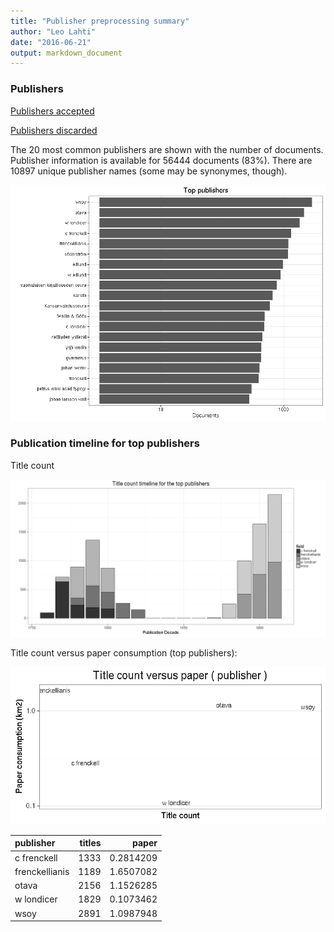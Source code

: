 ```yaml
---
title: "Publisher preprocessing summary"
author: "Leo Lahti"
date: "2016-06-21"
output: markdown_document
---
```



### Publishers

[Publishers accepted](output.tables/publisher_accepted.csv)

[Publishers discarded](output.tables/publisher_discarded.csv)



The 20 most common publishers are shown with the number of documents. Publisher information is available for 56444 documents (83%). There are 10897 unique publisher names (some may be synonymes, though).


![plot of chunk summarypublisher2](figure/summarypublisher2-1.png)

### Publication timeline for top publishers

Title count

![plot of chunk summaryTop10pubtimeline](figure/summaryTop10pubtimeline-1.png)



Title count versus paper consumption (top publishers):

![plot of chunk publishertitlespapers](figure/publishertitlespapers-1.png)

|publisher      | titles|     paper|
|:--------------|------:|---------:|
|c frenckell    |   1333| 0.2814209|
|frenckellianis |   1189| 1.6507082|
|otava          |   2156| 1.1526285|
|w londicer     |   1829| 0.1073462|
|wsoy           |   2891| 1.0987948|

